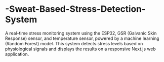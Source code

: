 # -Sweat-Based-Stress-Detection-System
A real-time stress monitoring system using the ESP32, GSR (Galvanic Skin Response) sensor, and temperature sensor, powered by a machine learning (Random Forest) model. This system detects stress levels based on physiological signals and displays the results on a responsive Next.js web application.
